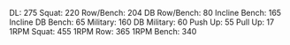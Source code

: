 DL: 275
 Squat: 220
 Row/Bench: 204
 DB Row/Bench: 80
 Incline Bench: 165
 Incline DB Bench: 65
 Military: 160
 DB Military: 60
 Push Up: 55
 Pull Up: 17
 1RPM Squat: 455
 1RPM Row: 365
 1RPM Bench: 340
